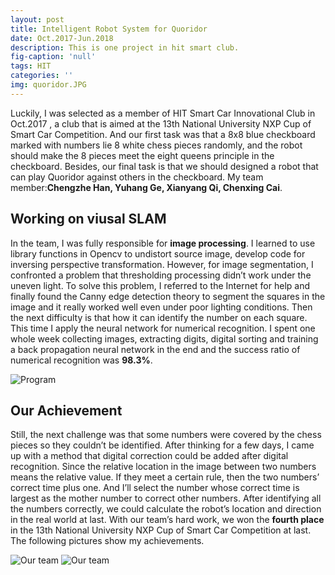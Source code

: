 ```yaml
---
layout: post
title: Intelligent Robot System for Quoridor
date: Oct.2017-Jun.2018
description: This is one project in hit smart club.
fig-caption: 'null'
tags: HIT
categories: ''
img: quoridor.JPG
---
```

Luckily, I was selected as a member of HIT Smart Car Innovational Club in Oct.2017 , a club that is aimed at the 13th National University NXP Cup of Smart Car Competition. And our first task was that a 8x8 blue checkboard marked with numbers lie 8 white chess pieces randomly, and the robot should make the 8 pieces meet the eight queens principle in the checkboard. Besides, our final task is that we should designed a robot that can play Quoridor against others in the checkboard. My team member:__Chengzhe Han, Yuhang Ge, Xianyang Qi, Chenxing Cai__.
## Working on viusal SLAM
In the team, I was fully responsible for __image processing__. I learned to use library functions in Opencv to undistort source image, develop code for inversing perspective transformation. However, for image segmentation, I confronted a problem that thresholding processing didn’t work under the uneven light. To solve this problem, I referred to the Internet for help and finally found the Canny edge detection theory to segment the squares in the image and it really worked well even under poor lighting conditions. Then the next difficulty is that how it can identify the number on each square. This time I apply the neural network for numerical recognition. I spent one whole week collecting images, extracting digits, digital sorting and training a back propagation neural network in the end and the success ratio of numerical recognition was __98.3%__.

![Program]({{site.baseurl}}/assets/img/smart_car_pro.png)

## Our Achievement
Still, the next challenge was that some numbers were covered by the chess pieces so they couldn’t be identified. After thinking for a few days, I came up with a method that digital correction could be added after digital recognition. Since the relative location in the image between two numbers means the relative value. If they meet a certain rule, then the two numbers’ correct time plus one. And I’ll select the number whose correct time is largest as the mother number to correct other numbers. After identifying all the numbers correctly, we could calculate the robot’s location and direction in the real world at last. With our team’s hard work, we won the __fourth place__ in the 13th National University NXP Cup of Smart Car Competition at last. The following pictures show my achievements.

![Our team]({{site.baseurl}}/assets/img/we_quoridor.JPG)
![Our team]({{site.baseurl}}/assets/img/comp1.JPG)